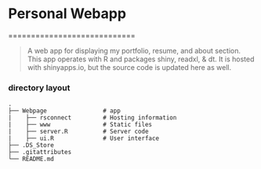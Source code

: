 # Personal Webapp
============================

> A web app for displaying my portfolio, resume, and about section. This app operates with R and packages shiny, readxl, & dt. It is hosted with shinyapps.io, but the source code is updated here as well.

### directory layout

    .
    ├── Webpage                # app
    |    ├── rsconnect         # Hosting information
    |    ├── www               # Static files
    |    ├── server.R          # Server code
    |    ├── ui.R              # User interface
    ├── .DS_Store
    ├── .gitattributes
    └── README.md
